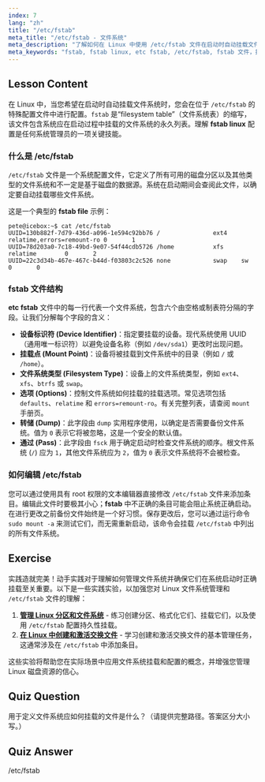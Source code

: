 ```yaml
---
index: 7
lang: "zh"
title: "/etc/fstab"
meta_title: "/etc/fstab - 文件系统"
meta_description: "了解如何在 Linux 中使用 /etc/fstab 文件在启动时自动挂载文件系统。本指南涵盖 fstab 语法、如何安全编辑 etc fstab 文件及其在系统启动中的作用。"
meta_keywords: "fstab, fstab linux, etc fstab, /etc/fstab, fstab 文件，挂载文件系统，Linux 启动，fstab 教程"
---
```


## Lesson Content

在 Linux 中，当您希望在启动时自动挂载文件系统时，您会在位于 `/etc/fstab` 的特殊配置文件中进行配置。`fstab` 是“filesystem table”（文件系统表）的缩写，该文件包含系统应在启动过程中挂载的文件系统的永久列表。理解 **fstab linux** 配置是任何系统管理员的一项关键技能。

### 什么是 /etc/fstab

`/etc/fstab` 文件是一个系统配置文件，它定义了所有可用的磁盘分区以及其他类型的文件系统和不一定是基于磁盘的数据源。系统在启动期间会查阅此文件，以确定要自动挂载哪些文件系统。

这是一个典型的 **fstab file** 示例：

```plaintext
pete@icebox:~$ cat /etc/fstab
UUID=130b882f-7d79-436d-a096-1e594c92bb76 /               ext4    relatime,errors=remount-ro 0       1
UUID=78d203a0-7c18-49bd-9e07-54f44cdb5726 /home           xfs     relatime        0       2
UUID=22c3d34b-467e-467c-b44d-f03803c2c526 none            swap    sw              0       0
```

### fstab 文件结构

**etc fstab** 文件中的每一行代表一个文件系统，包含六个由空格或制表符分隔的字段。让我们分解每个字段的含义：

- **设备标识符 (Device Identifier)**：指定要挂载的设备。现代系统使用 UUID（通用唯一标识符）以避免设备名称（例如 `/dev/sda1`）更改时出现问题。
- **挂载点 (Mount Point)**：设备将被挂载到文件系统中的目录（例如 `/` 或 `/home`）。
- **文件系统类型 (Filesystem Type)**：设备上的文件系统类型，例如 `ext4`、`xfs`、`btrfs` 或 `swap`。
- **选项 (Options)**：控制文件系统如何挂载的挂载选项。常见选项包括 `defaults`、`relatime` 和 `errors=remount-ro`。有关完整列表，请查阅 `mount` 手册页。
- **转储 (Dump)**：此字段由 `dump` 实用程序使用，以确定是否需要备份文件系统。值为 `0` 表示它将被忽略，这是一个安全的默认值。
- **通过 (Pass)**：此字段由 `fsck` 用于确定启动时检查文件系统的顺序。根文件系统 (`/`) 应为 `1`，其他文件系统应为 `2`，值为 `0` 表示文件系统将不会被检查。

### 如何编辑 /etc/fstab

您可以通过使用具有 root 权限的文本编辑器直接修改 `/etc/fstab` 文件来添加条目。编辑此文件时要极其小心；**fstab** 中不正确的条目可能会阻止系统正确启动。在进行更改之前备份文件始终是一个好习惯。保存更改后，您可以通过运行命令 `sudo mount -a` 来测试它们，而无需重新启动，该命令会挂载 `/etc/fstab` 中列出的所有文件系统。

## Exercise

实践造就完美！动手实践对于理解如何管理文件系统并确保它们在系统启动时正确挂载至关重要。以下是一些实践实验，以加强您对 Linux 文件系统管理和 `/etc/fstab` 文件的理解：

1. **[管理 Linux 分区和文件系统](https://labex.io/zh/labs/comptia-manage-linux-partitions-and-filesystems-590845)** - 练习创建分区、格式化它们、挂载它们，以及使用 `/etc/fstab` 配置持久性挂载。
2. **[在 Linux 中创建和激活交换文件](https://labex.io/zh/labs/comptia-create-and-activate-a-swap-file-in-linux-590858)** - 学习创建和激活交换文件的基本管理任务，这通常涉及在 `/etc/fstab` 中添加条目。

这些实验将帮助您在实际场景中应用文件系统挂载和配置的概念，并增强您管理 Linux 磁盘资源的信心。

## Quiz Question

用于定义文件系统应如何挂载的文件是什么？（请提供完整路径。答案区分大小写。）

## Quiz Answer

/etc/fstab
